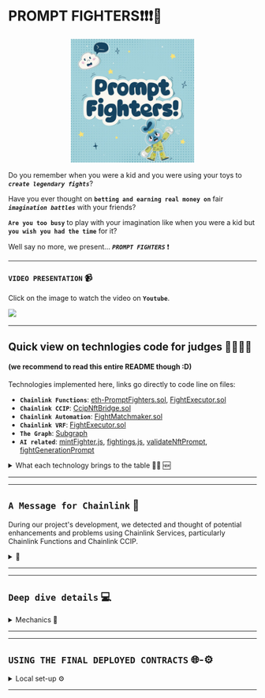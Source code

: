 # PROMPT FIGHTERS❗❗❗🤯

<p align="center">
  <img src="./repo-images/game-images/logoImage.jpg" width="250" alt="PromptFightersLogo">
</p>

Do you remember when you were a kid and you were using your toys to **_`create legendary fights`_**?

Have you ever thought on **`betting and earning real money on`** fair **_`imagination battles`_** with your friends?

**`Are you too busy`** to play with your imagination like when you were a kid but **`you wish you had the time`** for it?

Well say no more, we present... **_`PROMPT FIGHTERS`_** ❗

---

### `VIDEO PRESENTATION` 📹

Click on the image to watch the video on **`Youtube`**.

<a href="https://www.youtube.com/watch?v=NpHMpbXRhPA" target="_blank"><img src="https://img.youtube.com/vi/NpHMpbXRhPA/maxresdefault.jpg" width="400"></a>

---

## Quick view on technlogies code for judges 🧑‍⚖️👩‍⚖️

#### (we recommend to read this entire README though :D)

Technologies implemented here, links go directly to code line on files:

- **`Chainlink Functions`**: [eth-PromptFighters.sol](./src/backend/contracts/nft-contracts/eth-PromptFightersNft.sol#L181), [FightExecutor.sol](./src/backend/contracts/fight-contracts/FightExecutor.sol#L114)
- **`Chainlink CCIP`**: [CcipNftBridge.sol](./src/backend/contracts/CcipNftBridge.sol#L97)
- **`Chainlink Automation`**: [FightMatchmaker.sol](./src/backend/contracts/fight-contracts/FightMatchmaker.sol#L321)
- **`Chainlink VRF`**: [FightExecutor.sol](./src/backend/contracts/fight-contracts/FightExecutor.sol#L161)
- **`The Graph`**: [Subgraph](./src/subgraph/)
- **`AI related`**: [mintFighter.js](./src/backend/script/chainlinkFunctionsScripts/mintFigther.js#L56), [fightings.js](./src/backend/script/chainlinkFunctionsScripts/figthings.js#L43), [validateNftPrompt](./src/prompts/nft-generation.txt), [fightGenerationPrompt](./src/prompts/fight-generation.txt)

<details> <summary> What each technology brings to the table 🧑‍💻 🆕 </summary>

#### Read technical details and see architecture diagrams at [docs](./docs).

#### **_`Tech's Utility`_**

- **Chainlink VRF**: deciding fair winners
- **Chainlink CCIP**: automating process in cheaper chains. (**_Like Avalanche_**)
- **Chainlink Functions**: Calling APIs to generate NFTs and make them fight in amazing scenarios.
- **Chainlink Automation** (up-keeps): Automating the fight process for those who have no time to play but some time in the night to read the amazing fight stories before sleep.
- **OpenAI - APIs**: To generate interesting fight stories and NFT images.
- **The Graph Indexer**: for cheaper, faster matchmaking and events tracking in website.

#### Check the full-stack source code at [src](./src)

</details>

---

---

## `A Message for Chainlink` 💌

During our project's development, we detected and thought of potential enhancements and problems using Chainlink Services, particularly Chainlink Functions and Chainlink CCIP.

<details> <summary> 💌 </summary>

#### Key Features for Consideration:

1. Library support in Deno files, especially for hashing (notably keccak256) and asymmetric encryption (ECDSA). Additionally, the addition of a library that simplifies the retrieval of logs from previous blocks would have helped a lot in optimizing and scaling the automated matchmaking and fight system while keeping costs low.

   Practical Application:

   - In our project, implementing hashing would enable private, unique NFT prompts. Currently, NFT prompts are public, allowing duplication. Hashing prompts in Function scripts would allow on-chain storage of hashes and off-chain verification of prompt ownership by the DON, improving privacy and reducing NFT creation costs.

2. Allow for longer HTTP-API calls. AIs that generate images or a bit long outputs like stories take more than the current limit of 9s. Thus we had to mock in Funtions a response simulating an actual AI-API call. Regardless of this the code that would be used if this restriction didn't exist is added in the project.

3. A tool for simulating DONs reponses in local with forked Chainlink contracts would be very helpful for easier debugging and testing.
   We don't know if this tool already exists, but we think it would be very useful. Whether an SDK or a UI app on chainlink's website.

#### Challenges and errors encountered:

With **_`CCIP`_**:

1. Difficulty integrating CCIP with `forge`-based projects.
2. Variable clash (`i_router`) when using Functions and CCIP concurrently.
3. Non-virtual `supportsInterface()` function in `CCIPReceiver.sol`, creating inheritance conflicts in contrats that inherit different contracts using the EIP-165. (e.g., [eth-PromptFightersNFT.sol](./src/backend/contracts/nft-contracts/eth-PromptFightersNft.sol#L271)). Also `supportsInterface()` is defined as `pure` and when mixed with other `supportsInterface()`
   functions like ERC721 OpenZeppelin's implementation creates a conflict as OZ's one is `view`.

With **`Automation`**:

1. We have automation coded in our project but it is only working if upkeep is registered via UI. We don't know whats wrong with our registration code everything looks fine. It's a weird error explained in [this file on scripts directory.](./src/backend/script/AutomationIssue.md).

> 📘**Note**ℹ️: The whole team met in the **SmartCon 2023**, thanks for the great event and the chairs! 😄

---

# `Spam ;D` 📧

3 of us are seeking for job opportunities inside the blockchain world. If you have any for us we would be very happy to hear from you.

- **`Carlos Alegre`**: Full-stack developer and auditor
  [Github](https://github.com/CarlosAlegreUr) | [Linked-In](https://www.linkedin.com/in/carlos-alegre-urquiz%C3%BA-0b19701b3/)

- **`Antonio`** (COMPLETE)

- **`Ethan`** (COMPLETE)

</details>

---

---

## `Deep dive details` 💻

<details> <summary> Mechanics 📜 </summary>

#### Read the details of all mechanics, future scenarios, and its reason why at [whitepaper](./docs/whitepaper.md).

#### **_`Mechanics Implemented`_**

- **Personalized NFTs** : describe your NFT as you want over a template.
- **NFT creation AI filtered** : so there are no too powerful or copyright infringement prompts.
- **Fight and bet against other NFTs**.
- **Automated Fighting** : send some funds and enjoy the fight automation.

</details>

---

---

## `USING THE FINAL DEPLOYED CONTRACTS` 🌐-⚙️

<details> <summary> Local set-up ⚙️ </summary>

<br/>

1. **Clone the Repository**

```bash
git clone https://github.com/CarlosAlegreUr/ConstellationChainlinkHackathon2023.git
```

2. **Initialize foundry, forge and dependencies**

```bash
cd ./ConstellationChainlinkHackathon2023/src/backend
foundryup
forge init --force --no-commit
forge install --no-commit OpenZeppelin/openzeppelin-contracts@932fddf69a699a9a80fd2396fd1a2ab91cdda123

forge install --no-commit smartcontractkit/chainlink@cdb0c6a6089d3a69dd09a9b0a9fbdd070eaeb442

# Chainlink ccip contracts cant be installed with forge

# Use this to install CCIP contracts in "./src/backend" (you should already be here)

# Just leave everythin empty and press enter
cd lib
npm init
npm install @chainlink/contracts-ccip --save

# Change the name to node_modules_ccip
mv ./node_modules ./node_modules_ccip

# Notice ℹ️ you can remove package.jon and package-lock.json
# if you want.
```

**_The /lib directory should now look like this:_**

<img src="./repo-images/lib-example.png">

<br/>

> **Note ⚠️** Current Chainlink Functions only allows for 9s long HTTP-API calls. Our fight generation requires more than 9s thus we have mocked in the backend a node from a DON executing Chainlink Functions. Functions for NFT validation does work and is implemented interacting with the real DON.

Run the DON mock:

The DON mocker that listens for figths is a scripts
that's found inside next.js project, inside the folder `figthListener`

*First* construct the .env

```bash
cd src/prompt-figthers/figth-listener/

```


Inside this folder you will find an `example.env`

Create an `.env` with the values required

```bash
# create the env file
touch .env

# edit it with the best text editor ever
nvim .env 
```

And now we can run the script
```bash
# root of next.js project
cd ../..

# This requires node
npm run donMock

```



4. **Running the Frontend**

All the backend is ready to so now execute the front-end
locally:

```bash
# cd to the front end directory
cd src/prompt-fighters

yarn install

yarn dev
```

---

## Run Scripts locally to see how all interacts iteratively 🏗️🏛️

Run scripts' instructions in here: [scripts](./src/backend/script).

---

## Run Tests 🤖

Run tests' instructions in here: [tests](./src/backend/test).

---

</details>

---

